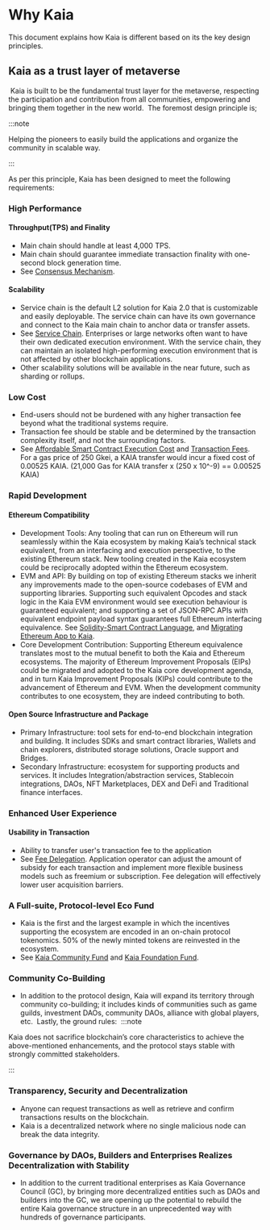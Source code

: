 # Why Kaia

This document explains how Kaia is different based on its the key design principles.

## Kaia as a trust layer of metaverse <a id="kaia-as-a-trust-layer-of-metaverse"></a>
​
Kaia is built to be the fundamental trust layer for the metaverse, respecting the participation and contribution from all communities, empowering and bringing them together in the new world.
​
The foremost design principle is;

:::note

Helping the pioneers to easily build the applications and organize the community in scalable way. 

:::

As per this principle, Kaia has been designed to meet the following requirements:
​
### High Performance <a id="high-performance"></a>
#### Throughput(TPS) and Finality <a id="throughput-and-finality"></a>
- Main chain should handle at least 4,000 TPS. 
- Main chain should guarantee immediate transaction finality with one-second block generation time.
- See [Consensus Mechanism].
​
#### Scalability <a id="scalability"></a>
- Service chain is the default <LinkWithTooltip tooltip="L2 (level 2) blockchains act as an additional<br />  layer that helps the main blockchain handle<br />  more transactions more efficiently.">L2</LinkWithTooltip> solution for Kaia 2.0 that is customizable and easily deployable. The service chain can have its own governance and connect to the Kaia main chain to anchor data or transfer assets. 
- See [Service Chain]. Enterprises or large networks often want to have their own dedicated execution environment. With the service chain, they can maintain an isolated high-performing execution environment that is not affected by other blockchain applications.
- Other scalability solutions will be available in the near future, such as sharding or rollups.
​
### Low Cost  <a id="low-cost"></a>
- End-users should not be burdened with any higher transaction fee beyond what the traditional systems require.
- Transaction fee should be stable and be determined by the transaction complexity itself, and not the surrounding factors.
- See [Affordable Smart Contract Execution Cost] and [Transaction Fees]. For a gas price of 250 Gkei, a <LinkWithTooltip tooltip="The native token of the Kaia blockchain.">KAIA</LinkWithTooltip> transfer would incur a fixed cost of 0.00525 KAIA. (21,000 Gas for KAIA transfer x (250 x 10^-9) == 0.00525 KAIA) 
​
### Rapid Development <a id="rapid-development"></a>
#### Ethereum Compatibility <a id="ethereum-compatibility"></a>
- Development Tools: Any tooling that can run on Ethereum will run seamlessly within the Kaia ecosystem by making Kaia’s technical stack equivalent, from an interfacing and execution
perspective, to the existing Ethereum stack. New tooling created in the Kaia ecosystem could be reciprocally adopted within the Ethereum ecosystem.
- EVM and API: By building on top of existing Ethereum stacks we inherit any improvements made to the open-source codebases of EVM and supporting libraries. Supporting such equivalent Opcodes and stack logic in the Kaia EVM environment would see execution behaviour is guaranteed equivalent; and supporting a set of JSON-RPC APIs with equivalent endpoint payload syntax guarantees full Ethereum interfacing equivalence. See [Solidity-Smart Contract Language], and [Migrating Ethereum App to Kaia].
- Core Development Contribution: Supporting Ethereum equivalence translates most to the mutual benefit to both the Kaia and Ethereum ecosystems. The majority of Ethereum Improvement Proposals (EIPs) could be migrated and adopted to the Kaia core development agenda, and in turn Kaia Improvement Proposals (KIPs) could contribute to the advancement of Ethereum and EVM. When the development community contributes to one ecosystem, they are indeed contributing to both.
​
#### Open Source Infrastructure and Package <a id="open-source-infrastructure-and-package"></a>
- Primary Infrastructure: tool sets for end-to-end blockchain integration and building. It includes SDKs and smart contract libraries, Wallets and chain explorers, distributed storage solutions, Oracle support and Bridges.
- Secondary Infrastructure: ecosystem for supporting products and services. It includes Integration/abstraction services, Stablecoin integrations, DAOs, NFT Marketplaces, DEX and DeFi and Traditional finance interfaces.
​
### Enhanced User Experience <a id="enhanced-user-experience"></a>
#### Usability in Transaction <a id="usability-in-transaction"></a>
- Ability to transfer user's transaction fee to the application 
- See [Fee Delegation]. Application operator can adjust the amount of subsidy for each transaction and implement more flexible business models such as freemium or subscription. Fee delegation will effectively lower user acquisition barriers.
​
​
### A Full-suite, Protocol-level Eco Fund <a id="contribution-reward"></a>
- Kaia is the first and the largest example in which the incentives supporting the ecosystem are encoded in an on-chain protocol tokenomics. 50% of the newly minted tokens are reinvested in the ecosystem.
- See [Kaia Community Fund](token-economy.md#kaia-community-fund) and [Kaia Foundation Fund](token-economy.md#kaia-foundation-fund).
​
​
### Community Co-Building <a id="community-co-building"></a>
- In addition to the protocol design, Kaia will expand its territory through community co-building; it includes kinds of communities such as game guilds, investment DAOs, community DAOs, alliance with global players, etc. 
​
Lastly, the ground rules:
​
:::note

Kaia does not sacrifice blockchain’s core characteristics to achieve the above-mentioned enhancements, and the protocol stays stable with strongly committed stakeholders.

:::

### Transparency, Security and Decentralization <a id="transparency-security-and-decentralization"></a>
- Anyone can request transactions as well as retrieve and confirm transactions results on the blockchain.
- Kaia is a decentralized network where no single malicious node can break the data integrity.
​
### Governance by DAOs, Builders and Enterprises Realizes Decentralization with Stability <a id="governance-by-trusted-entities"></a>
- In addition to the current traditional enterprises as Kaia Governance Council (GC), by bringing more decentralized entities such as DAOs and builders into the GC, we are opening up the potential to rebuild the entire Kaia governance structure in an unprecedented way with hundreds of governance participants. 

[Decoupling of Key Pairs from Addresses]: ./accounts.md#decoupling-key-pairs-from-addresses
[Multiple Key Pairs and Role-Based Keys]: ./accounts.md#multiple-key-pairs-and-role-based-keys
[Human-Readable Address]: ./accounts.md#human-readable-address-hra
[Consensus Mechanism]: ./consensus-mechanism.md
[Affordable Smart Contract Execution Cost]: computation/kaia-smart-contract.md#affordable-smart-contract-execution-cost
[Transaction Fees]: transaction-fees/transaction-fees.md
[Fee Delegation]: ./transactions/transactions.md#fee-delegation
[Service Chain]: ./scaling-solutions.md#service-chain
[Solidity-Smart Contract Language]: ../build/smart-contracts/solidity-smart-contract-language.md
[Truffle]: ../build/smart-contracts/ide-and-tools/truffle.md
[Migrating Ethereum App to Kaia]: ../build/tutorials/migrating-ethereum-app-to-kaia.md
[Incentive Program]: ./token-economy.md
[Kaia Improvement Reserve]: ./token-economy.md#kaia-improvement-reserve
[Kaia Growth Fund]: ./token-economy.md#kaia-growth-fund
